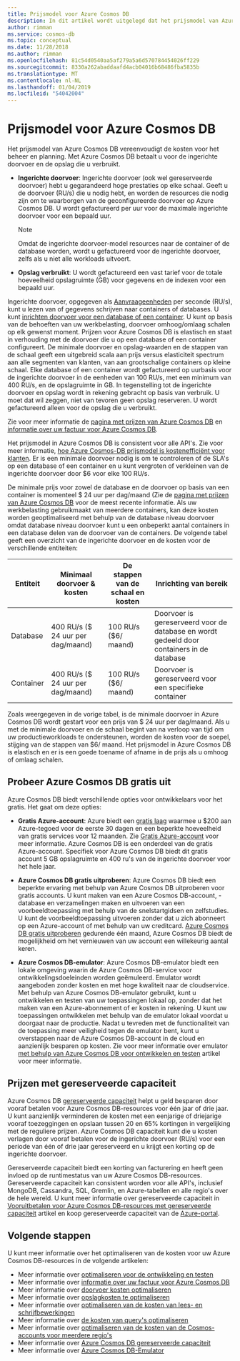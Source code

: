 ```yaml
---
title: Prijsmodel voor Azure Cosmos DB
description: In dit artikel wordt uitgelegd dat het prijsmodel van Azure Cosmos DB en hoe deze uw kostenbeheer en kosten planning vereenvoudigt.
author: rimman
ms.service: cosmos-db
ms.topic: conceptual
ms.date: 11/28/2018
ms.author: rimman
ms.openlocfilehash: 81c54d0540aa5af279a5a6d570784454026ff229
ms.sourcegitcommit: 8330a262abaddaafd4acb04016b68486fba5835b
ms.translationtype: MT
ms.contentlocale: nl-NL
ms.lasthandoff: 01/04/2019
ms.locfileid: "54042004"
---
```

# <a name="pricing-model-of-azure-cosmos-db"></a>Prijsmodel voor Azure Cosmos DB 

Het prijsmodel van Azure Cosmos DB vereenvoudigt de kosten voor het beheer en planning. Met Azure Cosmos DB betaalt u voor de ingerichte doorvoer en de opslag die u verbruikt.

* **Ingerichte doorvoer**: Ingerichte doorvoer (ook wel gereserveerde doorvoer) hebt u gegarandeerd hoge prestaties op elke schaal. Geeft u de doorvoer (RU/s) die u nodig hebt, en worden de resources die nodig zijn om te waarborgen van de geconfigureerde doorvoer op Azure Cosmos DB. U wordt gefactureerd per uur voor de maximale ingerichte doorvoer voor een bepaald uur.

   > [!NOTE]
   > Omdat de ingerichte doorvoer-model resources naar de container of de database worden, wordt u gefactureerd voor de ingerichte doorvoer, zelfs als u niet alle workloads uitvoert.

* **Opslag verbruikt**: U wordt gefactureerd een vast tarief voor de totale hoeveelheid opslagruimte (GB) voor gegevens en de indexen voor een bepaald uur.

Ingerichte doorvoer, opgegeven als [Aanvraageenheden](request-units.md) per seconde (RU/s), kunt u lezen van of gegevens schrijven naar containers of databases. U kunt [inrichten doorvoer voor een database of een container](set-throughput.md). U kunt op basis van de behoeften van uw werkbelasting, doorvoer omhoog/omlaag schalen op elk gewenst moment. Prijzen voor Azure Cosmos DB is elastisch en staat in verhouding met de doorvoer die u op een database of een container configureert. De minimale doorvoer en opslag-waarden en de stappen van de schaal geeft een uitgebreid scala aan prijs versus elasticiteit spectrum aan alle segmenten van klanten, van aan grootschalige containers op kleine schaal. Elke database of een container wordt gefactureerd op uurbasis voor de ingerichte doorvoer in de eenheden van 100 RU/s, met een minimum van 400 RU/s, en de opslagruimte in GB. In tegenstelling tot de ingerichte doorvoer en opslag wordt in rekening gebracht op basis van verbruik. U moet dat wil zeggen, niet van tevoren geen opslag reserveren. U wordt gefactureerd alleen voor de opslag die u verbruikt.

Zie voor meer informatie de [pagina met prijzen van Azure Cosmos DB](https://azure.microsoft.com/pricing/details/cosmos-db/) en [informatie over uw factuur voor Azure Cosmos DB](understand-your-bill.md).

Het prijsmodel in Azure Cosmos DB is consistent voor alle API's. Zie voor meer informatie, [hoe Azure Cosmos-DB prijsmodel is kostenefficiënt voor klanten](total-cost-ownership.md). Er is een minimale doorvoer nodig is om te controleren of de SLA's op een database of een container en u kunt vergroten of verkleinen van de ingerichte doorvoer door $6 voor elke 100 RU/s.

De minimale prijs voor zowel de database en de doorvoer op basis van een container is momenteel $ 24 uur per dag/maand (Zie de [pagina met prijzen van Azure Cosmos DB](https://azure.microsoft.com/pricing/details/cosmos-db/) voor de meest recente informatie. Als uw werkbelasting gebruikmaakt van meerdere containers, kan deze kosten worden geoptimaliseerd met behulp van de database niveau doorvoer omdat database niveau doorvoer kunt u een onbeperkt aantal containers in een database delen van de doorvoer van de containers. De volgende tabel geeft een overzicht van de ingerichte doorvoer en de kosten voor de verschillende entiteiten:

|**Entiteit**  | **Minimaal doorvoer & kosten** |**De stappen van de schaal en kosten** |**Inrichting van bereik** |
|---------|---------|---------|-------|
|Database    | 400 RU/s ($ 24 uur per dag/maand)    | 100 RU/s ($6/ maand)   |Doorvoer is gereserveerd voor de database en wordt gedeeld door containers in de database |
|Container     | 400 RU/s ($ 24 uur per dag/maand)    | 100 RU/s ($6/ maand)  |Doorvoer is gereserveerd voor een specifieke container |

Zoals weergegeven in de vorige tabel, is de minimale doorvoer in Azure Cosmos DB wordt gestart voor een prijs van $ 24 uur per dag/maand. Als u met de minimale doorvoer en de schaal begint van na verloop van tijd om uw productieworkloads te ondersteunen, worden de kosten voor de soepel, stijging van de stappen van $6/ maand. Het prijsmodel in Azure Cosmos DB is elastisch en er is een goede toename of afname in de prijs als u omhoog of omlaag schalen.

## <a name="try-azure-cosmos-db-for-free"></a>Probeer Azure Cosmos DB gratis uit 

Azure Cosmos DB biedt verschillende opties voor ontwikkelaars voor het gratis. Het gaat om deze opties:

* **Gratis Azure-account**: Azure biedt een [gratis laag](https://azure.microsoft.com/free/) waarmee u $200 aan Azure-tegoed voor de eerste 30 dagen en een beperkte hoeveelheid van gratis services voor 12 maanden. Zie [Gratis Azure-account](../billing/billing-avoid-charges-free-account.md) voor meer informatie. Azure Cosmos DB is een onderdeel van de gratis Azure-account. Specifiek voor Azure Cosmos DB biedt dit gratis account 5 GB opslagruimte en 400 ru's van de ingerichte doorvoer voor het hele jaar. 

* **Azure Cosmos DB gratis uitproberen**: Azure Cosmos DB biedt een beperkte ervaring met behulp van Azure Cosmos DB uitproberen voor gratis accounts. U kunt maken van een Azure Cosmos DB-account, -database en verzamelingen maken en uitvoeren van een voorbeeldtoepassing met behulp van de snelstartgidsen en zelfstudies. U kunt de voorbeeldtoepassing uitvoeren zonder dat u zich abonneert op een Azure-account of met behulp van uw creditcard. [Azure Cosmos DB gratis uitproberen](https://azure.microsoft.com/try/cosmosdb/) gedurende één maand, Azure Cosmos DB biedt de mogelijkheid om het vernieuwen van uw account een willekeurig aantal keren.

* **Azure Cosmos DB-emulator**: Azure Cosmos DB-emulator biedt een lokale omgeving waarin de Azure Cosmos DB-service voor ontwikkelingsdoeleinden worden geëmuleerd. Emulator wordt aangeboden zonder kosten en met hoge kwaliteit naar de cloudservice. Met behulp van Azure Cosmos DB-emulator gebruikt, kunt u ontwikkelen en testen van uw toepassingen lokaal op, zonder dat het maken van een Azure-abonnement of er kosten in rekening. U kunt uw toepassingen ontwikkelen met behulp van de emulator lokaal voordat u doorgaat naar de productie. Nadat u tevreden met de functionaliteit van de toepassing meer veiligheid tegen de emulator bent, kunt u overstappen naar de Azure Cosmos DB-account in de cloud en aanzienlijk besparen op kosten. Zie voor meer informatie over emulator [met behulp van Azure Cosmos DB voor ontwikkelen en testen](local-emulator.md) artikel voor meer informatie.

## <a name="pricing-with-reserved-capacity"></a>Prijzen met gereserveerde capaciteit

Azure Cosmos DB [gereserveerde capaciteit](cosmos-db-reserved-capacity.md) helpt u geld besparen door vooraf betalen voor Azure Cosmos DB-resources voor één jaar of drie jaar. U kunt aanzienlijk verminderen de kosten met een eenjarige of driejarige vooraf toezeggingen en opslaan tussen 20 en 65% kortingen in vergelijking met de reguliere prijzen. Azure Cosmos DB capaciteit kunt die u kosten verlagen door vooraf betalen voor de ingerichte doorvoer (RU/s) voor een periode van één of drie jaar gereserveerd en u krijgt een korting op de ingerichte doorvoer. 

Gereserveerde capaciteit biedt een korting van facturering en heeft geen invloed op de runtimestatus van uw Azure Cosmos DB-resources. Gereserveerde capaciteit kan consistent worden voor alle API's, inclusief MongoDB, Cassandra, SQL, Gremlin, en Azure-tabellen en alle regio's over de hele wereld. U kunt meer informatie over gereserveerde capaciteit in [Vooruitbetalen voor Azure Cosmos DB-resources met gereserveerde capaciteit](cosmos-db-reserved-capacity.md) artikel en koop gereserveerde capaciteit van de [Azure-portal](https://portal.azure.com/).

## <a name="next-steps"></a>Volgende stappen

U kunt meer informatie over het optimaliseren van de kosten voor uw Azure Cosmos DB-resources in de volgende artikelen:

* Meer informatie over [optimaliseren voor de ontwikkeling en testen](optimize-dev-test.md)
* Meer informatie over [informatie over uw factuur voor Azure Cosmos DB](understand-your-bill.md)
* Meer informatie over [doorvoer kosten optimaliseren](optimize-cost-throughput.md)
* Meer informatie over [opslagkosten te optimaliseren](optimize-cost-storage.md)
* Meer informatie over [optimaliseren van de kosten van lees- en schrijfbewerkingen](optimize-cost-reads-writes.md)
* Meer informatie over [de kosten van query's optimaliseren](optimize-cost-queries.md)
* Meer informatie over [optimaliseren van de kosten van de Cosmos-accounts voor meerdere regio's](optimize-cost-regions.md)
* Meer informatie over [Azure Cosmos DB gereserveerde capaciteit](cosmos-db-reserved-capacity.md)
* Meer informatie over [Azure Cosmos DB-Emulator](local-emulator.md)
